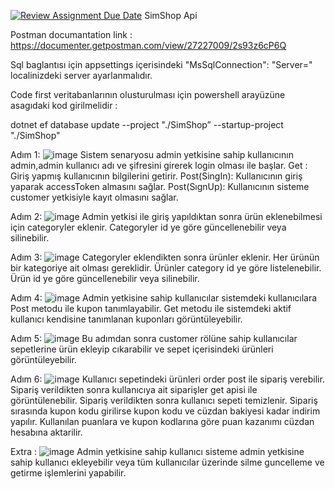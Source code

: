 [![Review Assignment Due Date](https://classroom.github.com/assets/deadline-readme-button-24ddc0f5d75046c5622901739e7c5dd533143b0c8e959d652212380cedb1ea36.svg)](https://classroom.github.com/a/EBv50WFu)
SimShop Api 

Postman documantation link : https://documenter.getpostman.com/view/27227009/2s93z6cP6Q

Sql baglantısı için appsettings içerisindeki   "MsSqlConnection": "Server=" localinizdeki server ayarlanmalıdır.

Code first veritabanlarının olusturulması için powershell arayüzüne asagıdaki kod girilmelidir :

dotnet ef database update --project "./SimShop” --startup-project "./SimShop"

Adım 1:
![image](https://github.com/P259-Simpra-NET-Bootcamp/final-enesaym/assets/89969736/02eb9020-8166-45f1-9ad6-381e75988d58)
Sistem senaryosu admin yetkisine sahip kullanıcının admin,admin kullanıcı adı ve şifresini girerek login olması ile başlar. 
Get : Giriş yapmış kullanıcının bilgilerini getirir.
Post(SingIn): Kullanıcının giriş yaparak accessToken almasını sağlar.
Post(SıgnUp): Kullanıcının sisteme customer yetkisiyle kayıt olmasını sağlar.

Adım 2:
![image](https://github.com/P259-Simpra-NET-Bootcamp/final-enesaym/assets/89969736/3d9a83e6-b098-47de-83c7-2c76828e4a25)
Admin yetkisi ile giriş yapıldıktan sonra ürün eklenebilmesi için categoryler eklenir. Categoryler id ye göre güncellenebilir veya silinebilir. 

Adım 3:
![image](https://github.com/P259-Simpra-NET-Bootcamp/final-enesaym/assets/89969736/a0c64431-9e4a-49d9-97bf-9aee72282acd)
Categoryler eklendikten sonra ürünler eklenir. Her ürünün bir kategoriye ait olması gereklidir. 
Ürünler category id ye göre listelenebilir. Ürün id ye göre güncellenebilir veya silinebilir.

Adım 4:
![image](https://github.com/P259-Simpra-NET-Bootcamp/final-enesaym/assets/89969736/1b1d992a-f4db-4337-8ccb-60302f2307a8)
Admin yetkisine sahip kullanıcılar sistemdeki kullanıcılara Post metodu ile kupon tanımlayabilir. Get metodu ile sistemdeki aktif kullanıcı kendisine tanımlanan kuponları görüntüleyebilir.

Adım 5:
![image](https://github.com/P259-Simpra-NET-Bootcamp/final-enesaym/assets/89969736/cd33947a-ec2e-49f4-aa87-ff196d5c0fc6)
Bu adımdan sonra customer rölüne sahip kullanıcılar sepetlerine ürün ekleyip cıkarabilir ve sepet içerisindeki ürünleri görüntüleyebilir.

Adım 6:
![image](https://github.com/P259-Simpra-NET-Bootcamp/final-enesaym/assets/89969736/4eec8032-a263-475f-b8cf-1bcc1ca841e9)
Kullanıcı sepetindeki ürünleri order post ile sipariş verebilir. Sipariş verildikten sonra kullanıcıya ait siparişler get apisi ile görüntülenebilir. Sipariş verildikten sonra kullanıcı sepeti temizlenir. Sipariş sırasında kupon kodu girilirse kupon kodu ve cüzdan bakiyesi kadar indirim yapılır. Kullanılan puanlara ve kupon kodlarına göre puan kazanımı cüzdan hesabına aktarilir.

Extra : 
![image](https://github.com/P259-Simpra-NET-Bootcamp/final-enesaym/assets/89969736/b6a0259a-bf12-4e68-b8c4-373f96b8fc8c)
Admin yetkisine sahip kullanıcı sisteme admin yetkisine sahip kullanıcı ekleyebilir veya tüm kullanıcılar üzerinde silme guncelleme ve getirme işlemlerini yapabilir.

